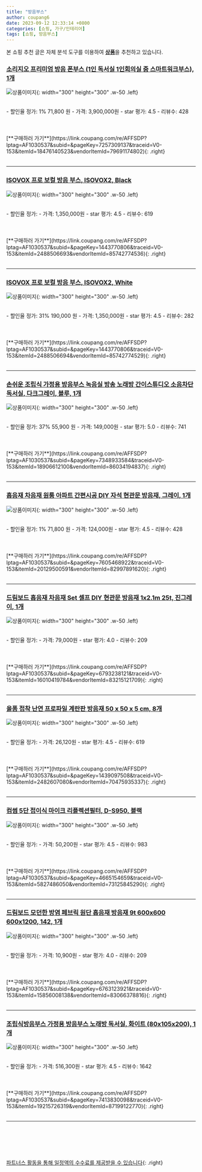 ```yaml
---
title: "방음부스"
author: coupang6
date: 2023-09-12 12:33:14 +0800
categories: [쇼핑, 가구/인테리어]
tags: [쇼핑, 방음부스]
---
```


본 쇼핑 추천 글은 자체 분석 도구를 이용하여 [**상품**](https://link.coupang.com/a/bao1ui)을 추천하고 있습니다.

### [소리지오 프리미엄 방음 폰부스 (1인 독서실 1인회의실 줌 스마트워크부스), 1개](https://link.coupang.com/re/AFFSDP?lptag=AF1030537&subid=&pageKey=7257309137&traceid=V0-153&itemId=18476140523&vendorItemId=79691174802)

![상품이미지](https://thumbnail6.coupangcdn.com/thumbnails/remote/230x230ex/image/vendor_inventory/f9f3/7ebea444c0394a7da6da05786716183c4a3c450735d2868bd86df4cec077.jpg){: width="300" height="300" .w-50 .left}


<br>
- 할인율 정가: 1%  71,800   원
- 가격: 3,900,000원
- star 평가: 4.5
- 리뷰수: 428
<br>
<br>
<br>
<br>
[**구매하러 가기**](https://link.coupang.com/re/AFFSDP?lptag=AF1030537&subid=&pageKey=7257309137&traceid=V0-153&itemId=18476140523&vendorItemId=79691174802){: .right}
<br>
<br>

---

### [ISOVOX 프로 보컬 방음 부스, ISOVOX2, Black](https://link.coupang.com/re/AFFSDP?lptag=AF1030537&subid=&pageKey=1443770806&traceid=V0-153&itemId=2488506693&vendorItemId=85742774536)

![상품이미지](https://thumbnail10.coupangcdn.com/thumbnails/remote/230x230ex/image/vendor_inventory/6a1b/468ce227d23cd028944734a0a097293c828a449c203775f7fdacf2a15204.jpg){: width="300" height="300" .w-50 .left}


<br>
- 할인율 정가: 
- 가격: 1,350,000원
- star 평가: 4.5
- 리뷰수: 619
<br>
<br>
<br>
<br>
[**구매하러 가기**](https://link.coupang.com/re/AFFSDP?lptag=AF1030537&subid=&pageKey=1443770806&traceid=V0-153&itemId=2488506693&vendorItemId=85742774536){: .right}
<br>
<br>

---

### [ISOVOX 프로 보컬 방음 부스, ISOVOX2, White](https://link.coupang.com/re/AFFSDP?lptag=AF1030537&subid=&pageKey=1443770806&traceid=V0-153&itemId=2488506694&vendorItemId=85742774529)

![상품이미지](https://thumbnail10.coupangcdn.com/thumbnails/remote/230x230ex/image/vendor_inventory/b9fe/5215bfd0397421adce8daf8bc50afb2a6e39cb474bde546c9e23d8511dce.jpg){: width="300" height="300" .w-50 .left}


<br>
- 할인율 정가: 31%  190,000   원
- 가격: 1,350,000원
- star 평가: 4.5
- 리뷰수: 282
<br>
<br>
<br>
<br>
[**구매하러 가기**](https://link.coupang.com/re/AFFSDP?lptag=AF1030537&subid=&pageKey=1443770806&traceid=V0-153&itemId=2488506694&vendorItemId=85742774529){: .right}
<br>
<br>

---

### [손쉬운 조립식 가정용 방음부스 녹음실 방송 노래방 간이스튜디오 소음차단 독서실, 다크그레이, 블루, 1개](https://link.coupang.com/re/AFFSDP?lptag=AF1030537&subid=&pageKey=7348933584&traceid=V0-153&itemId=18906612100&vendorItemId=86034194837)

![상품이미지](https://thumbnail10.coupangcdn.com/thumbnails/remote/230x230ex/image/vendor_inventory/de3b/1391627391f6cea67810cd691a0d26b9f5cf66e95f4f39f4a1861525436c.png){: width="300" height="300" .w-50 .left}


<br>
- 할인율 정가: 37%  55,900   원
- 가격: 149,000원
- star 평가: 5.0
- 리뷰수: 741
<br>
<br>
<br>
<br>
[**구매하러 가기**](https://link.coupang.com/re/AFFSDP?lptag=AF1030537&subid=&pageKey=7348933584&traceid=V0-153&itemId=18906612100&vendorItemId=86034194837){: .right}
<br>
<br>

---

### [흡음재 차음재 원룸 아파트 간편시공 DIY 자석 현관문 방음재, 그레이, 1개](https://link.coupang.com/re/AFFSDP?lptag=AF1030537&subid=&pageKey=7605468922&traceid=V0-153&itemId=20129500591&vendorItemId=82997891620)

![상품이미지](https://thumbnail6.coupangcdn.com/thumbnails/remote/230x230ex/image/vendor_inventory/1e41/e6ea2ae5c3d46c3870f9dd8ec87d86c956c7190d22a3366c994730b36c83.jpg){: width="300" height="300" .w-50 .left}


<br>
- 할인율 정가: 1%  71,800   원
- 가격: 124,000원
- star 평가: 4.5
- 리뷰수: 428
<br>
<br>
<br>
<br>
[**구매하러 가기**](https://link.coupang.com/re/AFFSDP?lptag=AF1030537&subid=&pageKey=7605468922&traceid=V0-153&itemId=20129500591&vendorItemId=82997891620){: .right}
<br>
<br>

---

### [드림보드 흡음재 차음재 Set 셀프 DIY 현관문 방음재 1x2.1m 25t, 진그레이, 1개](https://link.coupang.com/re/AFFSDP?lptag=AF1030537&subid=&pageKey=6793238121&traceid=V0-153&itemId=16010419784&vendorItemId=83215121709)

![상품이미지](https://thumbnail8.coupangcdn.com/thumbnails/remote/230x230ex/image/vendor_inventory/8f08/4dc7b3191d29de3767edad29b3527505eb9016dc3fb44dcd78020aee5a50.jpg){: width="300" height="300" .w-50 .left}


<br>
- 할인율 정가: 
- 가격: 79,000원
- star 평가: 4.0
- 리뷰수: 209
<br>
<br>
<br>
<br>
[**구매하러 가기**](https://link.coupang.com/re/AFFSDP?lptag=AF1030537&subid=&pageKey=6793238121&traceid=V0-153&itemId=16010419784&vendorItemId=83215121709){: .right}
<br>
<br>

---

### [올폼 접착 난연 프로파일 계란판 방음재 50 x 50 x 5 cm, 8개](https://link.coupang.com/re/AFFSDP?lptag=AF1030537&subid=&pageKey=1439097508&traceid=V0-153&itemId=2482607080&vendorItemId=70475935337)

![상품이미지](https://thumbnail6.coupangcdn.com/thumbnails/remote/230x230ex/image/retail/images/4274035341474360-b5eb6f86-ca7a-4a6a-bc0d-3f533fcc2f03.jpg){: width="300" height="300" .w-50 .left}


<br>
- 할인율 정가: 
- 가격: 26,120원
- star 평가: 4.5
- 리뷰수: 619
<br>
<br>
<br>
<br>
[**구매하러 가기**](https://link.coupang.com/re/AFFSDP?lptag=AF1030537&subid=&pageKey=1439097508&traceid=V0-153&itemId=2482607080&vendorItemId=70475935337){: .right}
<br>
<br>

---

### [컴썸 5단 접이식 마이크 리플렉션필터, D-S950, 블랙](https://link.coupang.com/re/AFFSDP?lptag=AF1030537&subid=&pageKey=4665154659&traceid=V0-153&itemId=5827486050&vendorItemId=73125845290)

![상품이미지](https://thumbnail7.coupangcdn.com/thumbnails/remote/230x230ex/image/rs_quotation_api/axeektxc/c02ab1e704a84bc59a729506670a47fe.jpg){: width="300" height="300" .w-50 .left}


<br>
- 할인율 정가: 
- 가격: 50,200원
- star 평가: 4.5
- 리뷰수: 983
<br>
<br>
<br>
<br>
[**구매하러 가기**](https://link.coupang.com/re/AFFSDP?lptag=AF1030537&subid=&pageKey=4665154659&traceid=V0-153&itemId=5827486050&vendorItemId=73125845290){: .right}
<br>
<br>

---

### [드림보드 모던한 방염 페브릭 원단 흡음재 방음재 9t 600x600 600x1200, 142, 1개](https://link.coupang.com/re/AFFSDP?lptag=AF1030537&subid=&pageKey=6763123921&traceid=V0-153&itemId=15856008138&vendorItemId=83066378816)

![상품이미지](https://thumbnail7.coupangcdn.com/thumbnails/remote/230x230ex/image/vendor_inventory/947c/a6c9d2e50c413d6dad66717094c38779aea11dcc0a1c27e7330fc54047fe.jpg){: width="300" height="300" .w-50 .left}


<br>
- 할인율 정가: 
- 가격: 10,900원
- star 평가: 4.0
- 리뷰수: 209
<br>
<br>
<br>
<br>
[**구매하러 가기**](https://link.coupang.com/re/AFFSDP?lptag=AF1030537&subid=&pageKey=6763123921&traceid=V0-153&itemId=15856008138&vendorItemId=83066378816){: .right}
<br>
<br>

---

### [조립식방음부스 가정용 방음부스 노래방 독서실, 화이트 (80x105x200), 1개](https://link.coupang.com/re/AFFSDP?lptag=AF1030537&subid=&pageKey=7413830098&traceid=V0-153&itemId=19215726319&vendorItemId=87199122770)

![상품이미지](https://thumbnail7.coupangcdn.com/thumbnails/remote/230x230ex/image/vendor_inventory/153f/ba45b752b293ee131c0add87c5928fce05a3185a693de8c198801f7017dd.png){: width="300" height="300" .w-50 .left}


<br>
- 할인율 정가: 
- 가격: 516,300원
- star 평가: 4.5
- 리뷰수: 1642
<br>
<br>
<br>
<br>
[**구매하러 가기**](https://link.coupang.com/re/AFFSDP?lptag=AF1030537&subid=&pageKey=7413830098&traceid=V0-153&itemId=19215726319&vendorItemId=87199122770){: .right}
<br>
<br>

---
<br><br><br><br><br> [파트너스 활동을 통해 일정액의 수수료를 제공받을 수 있습니다](https://link.coupang.com/a/bao1ui){: .right}